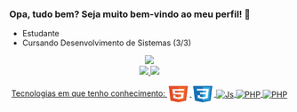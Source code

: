 ### Opa, tudo bem? Seja muito bem-vindo ao meu perfil! 👋

- Estudante
- Cursando Desenvolvimento de Sistemas (3/3)
<div align ="center">
  <a href="https://github.com/pedrojesus44">
<img src="https://media.tenor.com/QWZAInP_zn4AAAAC/the-breakfast-club-brian-johnson.gif" height="470em">
</div>

<div align="center">
  <a href="https://github.com/pedrojesus44">
  <img height="180em" src="https://github-readme-stats.vercel.app/api?username=pedrojesus44&show_icons=true&theme=radical&include_all_commits=true&count_private=true"/>
  <img height="180em" src="https://github-readme-stats.vercel.app/api/top-langs/?username=pedrojesus44&layout=compact&langs_count=7&theme=radical"/>
</div>
<div style="text-align: center;">
  <div style="display: inline_block;"><br>
    <span>Tecnologias em que tenho conhecimento: </span>
    <img align="center" alt="Pedro-HTML" height="30" width="40" src="https://raw.githubusercontent.com/devicons/devicon/master/icons/html5/html5-original.svg">
    <img align="center" alt="Pedro-CSS" height="30" width="40" src="https://raw.githubusercontent.com/devicons/devicon/master/icons/css3/css3-original.svg">
    <img align="center" alt="Js" height="30" width="40" img src="https://cdn.jsdelivr.net/gh/devicons/devicon/icons/javascript/javascript-original.svg" />
    <img align="center" alt="PHP" height="30" width="40" <img src="https://cdn.jsdelivr.net/gh/devicons/devicon/icons/php/php-original.svg" />
    <img align="center" alt="PHP" height="30" width="40" <img src="https://cdn.jsdelivr.net/gh/devicons/devicon/icons/mysql/mysql-original.svg" />
  </div>
</div>
